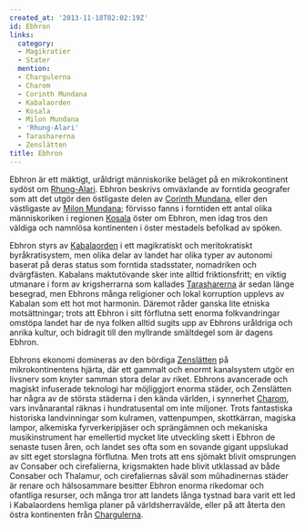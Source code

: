 ```yaml
---
created_at: '2013-11-18T02:02:19Z'
id: Ebhron
links:
  category:
  - Magikratier
  - Stater
  mention:
  - Chargulerna
  - Charom
  - Corinth Mundana
  - Kabalaorden
  - Kosala
  - Milon Mundana
  - 'Rhung-Alari'
  - Tarasharerna
  - Zenslätten
title: Ebhron
---
```


Ebhron är ett mäktigt, uråldrigt människorike beläget på en mikrokontinent sydöst om [Rhung-Alari].
Ebhron beskrivs omväxlande av forntida geografer som att det utgör den östligaste delen av [Corinth
Mundana], eller den västligaste av [Milon Mundana]; förvisso fanns i forntiden ett antal olika
människoriken i regionen [Kosala] öster om Ebhron, men idag tros den väldiga och namnlösa
kontinenten i öster mestadels befolkad av spöken.

Ebhron styrs av [Kabalaorden] i ett magikratiskt och meritokratiskt byråkratisystem, men olika delar
av landet har olika typer av autonomi baserat på deras status som forntida stadsstater, nomadriken
och dvärgfästen. Kabalans maktutövande sker inte alltid friktionsfritt; en viktig utmanare i form av
krigsherrarna som kallades [Tarasharerna] är sedan länge besegrad, men Ebhrons många religioner och
lokal korruption upplevs av Kabalan som ett hot mot harmonin. Däremot råder ganska lite etniska
motsättningar; trots att Ebhron i sitt förflutna sett enorma folkvandringar omstöpa landet har de
nya folken alltid sugits upp av Ebhrons uråldriga och anrika kultur, och bidragit till den myllrande
smältdegel som är dagens Ebhron.

Ebhrons ekonomi domineras av den bördiga [Zenslätten] på mikrokontinentens hjärta, där ett gammalt
och enormt kanalsystem utgör en livsnerv som knyter samman stora delar av riket. Ebhrons avancerade
och magiskt infuserade teknologi har möjliggjort enorma städer, och Zenslätten har några av de
största städerna i den kända världen, i synnerhet [Charom], vars invånarantal räknas i
hundratusental om inte miljoner. Trots fantastiska historiska landvinningar som kulramen,
vattenpumpen, skottkärran, magiska lampor, alkemiska fyrverkeripjäser och sprängämnen och mekaniska
musikinstrument har emellertid mycket lite utveckling skett i Ebhron de senaste tusen åren, och
landet ses ofta som en sovande gigant uppslukad av sitt eget storslagna förflutna. Men trots att ens
sjömakt blivit omsprungen av Consaber och cirefalierna, krigsmakten hade blivit utklassad av både
Consaber och Thalamur, och cirefaliernas såväl som mûhadinernas städer är renare och hälsosammare
besitter Ebhron enorma rikedomar och ofantliga resurser, och många tror att landets långa tystnad
bara varit ett led i Kabalaordens hemliga planer på världsherravälde, eller på att återta den östra
kontinenten från [Chargulerna].

  [Rhung-Alari]: Rhung-Alari
  [Corinth Mundana]: Corinth_Mundana
  [Milon Mundana]: Milon_Mundana
  [Kosala]: Kosala
  [Kabalaorden]: Kabalaorden
  [Tarasharerna]: Tarasharerna
  [Zenslätten]: Zenslätten
  [Charom]: Charom
  [Chargulerna]: Chargulerna